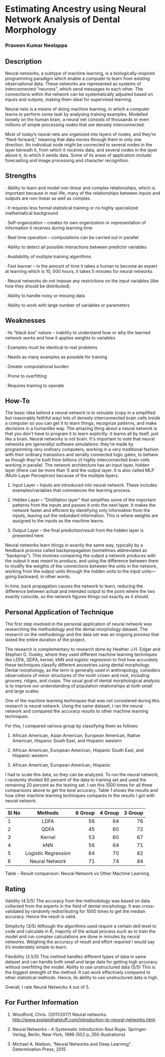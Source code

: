 # Estimating Ancestry using Neural Network Analysis of Dental Morphology
### Praveen Kumar Neelappa
## Description
Neural networks, a subtype of machine learning, is a biologically-inspired programming paradigm which enable a computer to learn from existing observational data. These networks are represented as systems of interconnected “neurons”, which send messages to each other. The connections within the network can be systematically adjusted based on inputs and outputs, making them ideal for supervised learning.

Neural nets is a means of doing machine learning, in which a computer learns to perform some task by analysing training examples. Modelled loosely on the human brain, a neural net consists of thousands or even millions of simple processing nodes that are densely interconnected.

Most of today’s neural nets are organized into layers of nodes, and they’re “feed-forward,” meaning that data moves through them in only one direction. An individual node might be connected to several nodes in the layer beneath it, from which it receives data, and several nodes in the layer above it, to which it sends data. Some of its areas of application include: forecasting and image processing and character recognition.

## Strengths

·       Ability to learn and model non-linear and complex relationships, which is important because in real-life, many of the relationships between inputs and outputs are non-linear as well as complex.

·       It requires less formal statistical training or no highly specialized mathematical background

·       Self-organization – creates its own organization or representation of information it receives during learning time

·       Real time operation – computations can be carried out in parallel

·       Ability to detect all possible interactions between predictor variables

·       Availability of multiple training algorithms

·       Fast learner – in the amount of time it takes a human to become an expert at learning which is 10, 000 hours, it takes 5 minutes for neural networks

·       Neural networks do not impose any restrictions on the input variables (like how they should be distributed).

·       Ability to handle noisy or missing data

·       Ability to work with large number of variables or parameters

## Weaknesses

·       Its “black box” nature – inability to understand how or why the learned network works and how it applies weights to variables

·       Examples must be identical to real problems

·       Needs as many examples as possible for training

·       Greater computational burden

·       Prone to overfitting

·       Requires training to operate

## How-To

The basic idea behind a neural network is to simulate (copy in a simplified but reasonably faithful way) lots of densely interconnected brain cells inside a computer so you can get it to learn things, recognize patterns, and make decisions in a humanlike way. The amazing thing about a neural network is that you don't have to program it to learn explicitly: it learns all by itself, just like a brain.
Neural networks is not brain. It's important to note that neural networks are (generally) software simulations: they're made by programming very ordinary computers, working in a very traditional fashion with their ordinary transistors and serially connected logic gates, to behave as though they're built from billions of highly interconnected brain cells working in parallel. The network architecture has an input layer, hidden layer (there can be more than 1) and the output layer. It is also called MLP (Multi-Layer Perceptron) because of the multiple layers.
 
1.    Input Layer – Inputs are introduced into neural network. These includes examples/variables that commences the learning process.

2.    Hidden Layer – “Distillation layer” that simplifies some of the important patterns from the inputs and passes it onto the next layer. It makes the network faster and efficient by identifying only information from the inputs, leaving out the redundant information. This is where weights are assigned to the inputs as the machine learns.

3.    Output Layer – the final prediction/result from the hidden layer is presented here.
 
Neural networks learn things in exactly the same way, typically by a feedback process called backpropagation (sometimes abbreviated as "backprop"). This involves comparing the output a network produces with the output it was meant to produce, and using the difference between them to modify the weights of the connections between the units in the network, working from the output units through the hidden units to the input units—going backward, in other words.
 
In time, back propagation causes the network to learn, reducing the difference between actual and intended output to the point where the two exactly coincide, so the network figures things out exactly as it should.

## Personal Application of Technique

The first step involved in the personal application of neural network was researching the methodology and the dental morphology dataset. The research on the methodology and the data set was an ongoing process that lasted the entire duration of the project.
 
The research is complementary to research done by Heather J.H. Edgar and Stephen D. Ousley, where they used different machine learning techniques like LDFA, QDFA, kernel, kNN and logistic regression to find how accurately these techniques classify different ancestries using dental morphology.  Dental morphology, as the term is generally used in anthropology, considers observations of minor structures of the tooth crown and root, including grooves, ridges, and cusps. The usual goal of dental morphological analysis is to improve our understanding of population relationships at both small and large scales.

One of the machine learning techniques that was not considered during this research is neural network. Using the same dataset, I ran the neural network and compared the accuracy results to other machine learning techniques.

For this, I compared various group by classifying them as follows:

1.    African American, Asian American, European    American, Native American, Hispanic South    East, and Hispanic western

2.	African American, European American, Hispanic South East, and Hispanic western

3.	African American, European American, Hispanic

 I had to scale this data, so they can be analyzed. To run the neural network, I randomly divided 80 percent of the data to training set and used the remaining 20 percent as the testing set. I ran this 1000 times for all three comparisons above to get the best accuracy.
Table 1 shows the results and how other machine learning techniques compares to the results I got with neural network.

| Sl No        | Methods     | 6 Group  | 4 Group  | 3 Group  |
| ------------- |:-------------:| -----:|-----:|-----:|
| 1     | LDFA | 56 | 64 | 76 |
| 2     | QDFA | 45 | 60 | 72 |
| 3     | Kernel | 53 | 60 | 67 |
| 4     | kNN | 56 | 64 | 71 |
| 5     | Logistic Regression | 64 | 70 | 82 |
| 6     | Neural Network | 71 | 74 | 84 |

Table - Result comparison: Neural Network vs Other Machine Learning
 
## Rating

Validity (4.5/5) The accuracy from the methodology was based on data collected from the experts in the field of dental morphology. It was cross-validated by randomly redistributing for 1000 times to get the median accuracy. Hence the result is valid.

Simplicity (3/5) Although the algorithms used require a certain skill level to code and calculate in R, majority of the actual process such as to train the model and run complex calculations are done  in minutes by neural networks. Weighing the accuracy of result and effort required I would say it’s moderately simple to learn.

Flexibility (3.5/5) This method handles different types of data in same dataset and can handle both small and large data for getting high accuracy without overfitting the model. Ability to use unstructured data (5/5) This is the biggest strength of the method. It can work effectively compared to other statistical methods. Hence, its ability to use unstructured data is high.

Overall, I rate Neural Networks 4 out of 5.

## For Further Information

1.    Woodford, Chris. (2011/2017) Neural networks. http://www.explainthatstuff.com/introduction-to-neural-networks.html.

2.    Neural Networks - A Systematic Introduction Raul Rojas. Springer-Verlag, Berlin, New-York, 1996 (502 p.,350 illustrations)

3.    Michael A. Nielson, “Neural Networks and Deep Learning”. Determination Press, 2015
